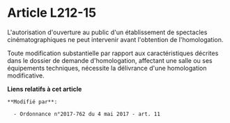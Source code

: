 # Article L212-15

L'autorisation d'ouverture au public d'un établissement de spectacles cinématographiques ne peut intervenir avant l'obtention
de l'homologation.

Toute modification substantielle par rapport aux caractéristiques décrites dans le dossier de demande d'homologation,
affectant une salle ou ses équipements techniques, nécessite la délivrance d'une homologation modificative.

**Liens relatifs à cet article**

	**Modifié par**:

	  - Ordonnance n°2017-762 du 4 mai 2017 - art. 11

